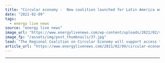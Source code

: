 ```yaml
---
title: "Circular economy -  New coalition launched for Latin America and the Caribbean"
date: "2021-02-09"
tags: 
  - energy live news
source: "energy live news"
image_url: "https://www.energylivenews.com/wp-content/uploads/2021/02/shutterstock_528779437.jpg"
image_fp: "/assets/img/post_thumbnails/37.jpg"
lead: "The Regional Coalition on Circular Economy will support access to financing by governments and the private sector, with special emphasis on small and medium businesses"
article_url: "https://www.energylivenews.com/2021/02/09/circular-economy-new-coalition-launched-for-latin-america-and-the-caribbean/"
---
```


---
